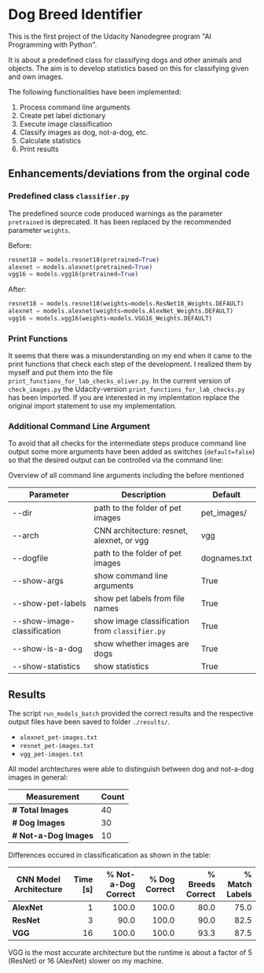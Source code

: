 # Dog Breed Identifier

This is the first project of the Udacity Nanodegree program "AI Programming with Python".

It is about a predefined class for classifying dogs and other animals and objects.
The aim is to develop statistics based on this for classifying given and own images.

The following functionalities have been implemented:
1. Process command line arguments
2. Create pet label dictionary
3. Execute image classification
4. Classify images as dog, not-a-dog, etc.
5. Calculate statistics
6. Print results

## Enhancements/deviations from the orginal code

### Predefined class ```classifier.py```
The predefined source code produced warnings as the parameter ```pretrained``` is deprecated.
It has been replaced by the recommended parameter ```weights```.

Before:
```python
resnet18 = models.resnet18(pretrained=True)
alexnet = models.alexnet(pretrained=True)
vgg16 = models.vgg16(pretrained=True)
```

After:
```python
resnet18 = models.resnet18(weights=models.ResNet18_Weights.DEFAULT)
alexnet = models.alexnet(weights=models.AlexNet_Weights.DEFAULT)
vgg16 = models.vgg16(weights=models.VGG16_Weights.DEFAULT)
```

### Print Functions
It seems that there was a misunderstanding on my end when it came to the print functions
that check each step of the development. I realized them by myself and put them into the
file ```print_functions_for_lab_checks_oliver.py```. In the current version of ```check_images.py```
the Udacity-version ```print_functions_for_lab_checks.py``` has been imported. If you are
interested in my implemtation replace the original import statement to use my implementation.

### Additional Command Line Argument
To avoid that all checks for the intermediate steps produce command line output some 
more arguments have been added as switches (```default=false```) so that the desired
output can be controlled via the command line:

Overview of all command line arguments including the before mentioned

| Parameter                   | Description                                        | Default      |
| --------------------------- | -------------------------------------------------- | ------------ |
| --dir                       | path to the folder of pet images                   | pet_images/  |
| --arch                      | CNN architecture: resnet, alexnet, or vgg          | vgg          |
| --dogfile                   | path to the folder of pet images                   | dognames.txt |
| --show-args                 | show command line arguments                        | True         |
| --show-pet-labels           | show pet labels from file names                    | True         |
| --show-image-classification | show image classification from ```classifier.py``` | True         |
| --show-is-a-dog             | show whether images are dogs                       | True         |
| --show-statistics           | show statistics                                    | True         |

## Results
The script ```run_models_batch``` provided the correct results and the respective
output files have been saved to folder ```./results/```.

- ```alexnet_pet-images.txt```
- ```resnet_pet-images.txt```
- ```vgg_pet-images.txt```

All model archtectures were able to distinguish between dog and not-a-dog images in general:

| **Measurement**        | Count |
| ---------------------- | ----- |
| **# Total Images**     | 40    |
| **# Dog Images**       | 30    |
| **# Not-a-Dog Images** | 10    |

Differences occured in classificatication as shown in the table:

| **CNN Model Architecture** | **Time [s]** | **% Not-a-Dog Correct** | **% Dog Correct** | **% Breeds Correct** | **% Match Labels** |
| -------------------------- | -----------: | ----------------------: | ----------------: | -------------------: | -----------------: |
| **AlexNet**                |            1 |                   100.0 |             100.0 |                 80.0 |               75.0 |
| **ResNet**                 |            3 |                    90.0 |             100.0 |                 90.0 |               82.5 |
| **VGG**                    |           16 |                   100.0 |             100.0 |                 93.3 |               87.5 |

VGG is the most accurate architecture but the runtime is about a factor of 5 (ResNet) or 16 (AlexNet) slower on my machine.